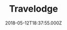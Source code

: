 ---
date: 2018-05-12T18:37:55.000Z
title: Travelodge
latitude: 52.47943364331743
longitude: -0.9233817454143467
category: checkin
---